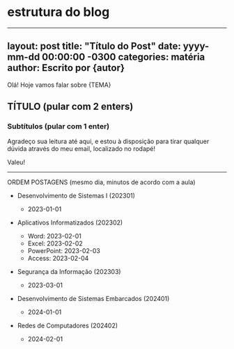 # estrutura do blog

---
layout: post
title: "Título do Post"
date: yyyy-mm-dd 00:00:00 -0300
categories: matéria
author: Escrito por {autor}
---

Olá! Hoje vamos falar sobre {TEMA}

## TÍTULO (pular com 2 enters)

### Subtítulos (pular com 1 enter)

Agradeço sua leitura até aqui, e estou à disposição para tirar qualquer dúvida através do meu email, localizado no rodapé!

Valeu!











--------------------------

ORDEM POSTAGENS (mesmo dia, minutos de acordo com a aula)

- Desenvolvimento de Sistemas I (202301)
  - 2023-01-01
  
- Aplicativos Informatizados (202302)
  - Word: 2023-02-01
  - Excel: 2023-02-02
  - PowerPoint: 2023-02-03
  - Access: 2023-02-04

- Segurança da Informação (202303)
  - 2023-03-01
  
- Desenvolvimento de Sistemas Embarcados (202401)
  - 2024-01-01

- Redes de Computadores (202402)
  - 2024-02-01